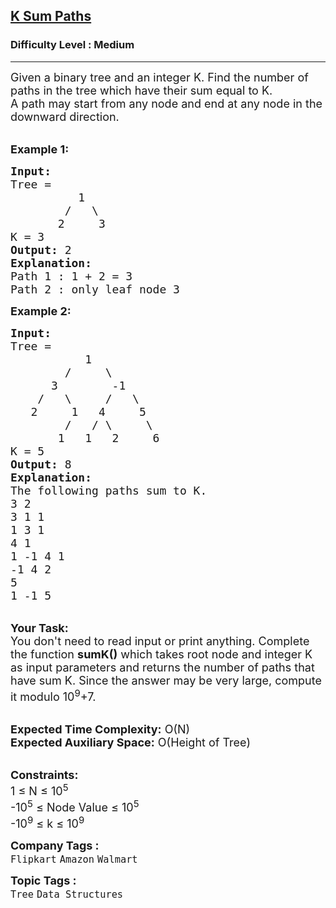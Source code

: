 <h2><a href="https://practice.geeksforgeeks.org/problems/k-sum-paths/1">K Sum Paths</a></h2><h3>Difficulty Level : Medium</h3><hr><div class="problems_problem_content__Xm_eO"><p><span style="font-size:18px">Given a binary tree and an integer K. Find the number of paths in the tree which have their sum equal to K.<br>
A path may start from any node and end at any node in the downward direction.</span></p>

<p><br>
<strong><span style="font-size:18px">Example 1:</span></strong></p>

<pre><span style="font-size:18px"><strong>Input:      </strong>
Tree = 
          1                               
        /   \                          
       2     3</span>
<span style="font-size:18px">K = 3</span>
<span style="font-size:18px"><strong>Output:</strong> 2</span>
<span style="font-size:18px"><strong>Explanation:</strong>
Path 1 : 1 + 2 = 3
Path 2 : only leaf node 3</span>
</pre>

<p><strong><span style="font-size:18px">Example 2:</span></strong></p>

<pre><span style="font-size:18px"><strong>Input: </strong>
Tree = 
           1
        /     \
      3        -1
    /   \     /   \
   2     1   4     5                        
        /   / \     \                    
       1   1   2     6    
K = 5                    
<strong>Output:</strong> 8</span>
<span style="font-size:18px"><strong>Explanation:</strong>
The following paths sum to K.  
3 2 
3 1 1 
1 3 1 
4 1 
1 -1 4 1 
-1 4 2 
5 
1 -1 5 </span></pre>

<p><br>
<span style="font-size:18px"><strong>Your Task:</strong> &nbsp;<br>
You don't need to read input or print anything. Complete the function <strong>sumK()</strong> which takes root node and integer K as input parameters and returns the number of paths that have sum K. Since the answer may be very large, compute it modulo 10<sup>9</sup>+7.</span></p>

<p><br>
<span style="font-size:18px"><strong>Expected Time Complexity:</strong> O(N)<br>
<strong>Expected Auxiliary Space:</strong> O(Height of Tree)</span></p>

<p><br>
<span style="font-size:18px"><strong>Constraints:</strong><br>
1 ≤ N ≤ 10<sup>5</sup><br>
-10<sup>5</sup> ≤ Node Value ≤ 10<sup>5</sup><br>
-10<sup>9</sup> ≤ k ≤ 10<sup>9</sup></span></p>
</div><p><span style=font-size:18px><strong>Company Tags : </strong><br><code>Flipkart</code>&nbsp;<code>Amazon</code>&nbsp;<code>Walmart</code>&nbsp;<br><p><span style=font-size:18px><strong>Topic Tags : </strong><br><code>Tree</code>&nbsp;<code>Data Structures</code>&nbsp;